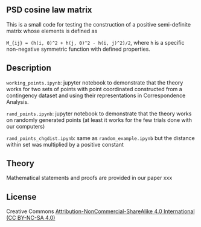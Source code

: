## PSD cosine law matrix
This is a small code for testing the construction of a positive semi-definite matrix whose elements is defined as 

`M_{ij} = (h(i, 0)^2 + h(j, 0)^2 - h(i, j)^2)/2`, where `h` is a specific non-negative symmetric function with defined properties.

## Description
`working_points.ipynb`: jupyter notebook to demonstrate that the theory works for two sets of points with point coordinated constructed from a contingency dataset and using their representations in Correspondence Analysis.

`rand_points.ipynb`: jupyter notebook to demonstrate that the theory works on randomly generated points (at least it works for the few trials done with our computers)

`rand_points_chgdist.ipynb`: same as `random_example.ipynb` but the distance within set was multiplied by a positive constant

## Theory
Mathematical statements and proofs are provided in our paper xxx 

## License
Creative Commons [Attribution-NonCommercial-ShareAlike 4.0 International (CC BY-NC-SA 4.0)](https://creativecommons.org/licenses/by-nc-sa/4.0/)
